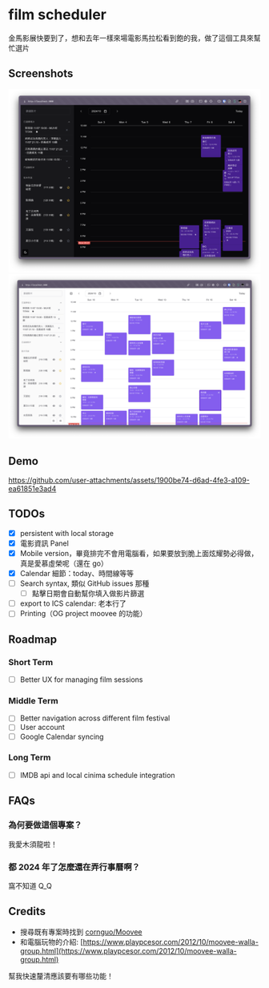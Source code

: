 # film scheduler

金馬影展快要到了，想和去年一樣來場電影馬拉松看到飽的我，做了這個工具來幫忙選片

## Screenshots

![dark](./docs/images/dark.png)
![light](./docs/images/light.png)

## Demo

https://github.com/user-attachments/assets/1900be74-d6ad-4fe3-a109-ea61851e3ad4

## TODOs

- [x] persistent with local storage
- [x] 電影資訊 Panel
- [x] Mobile version，畢竟排完不會用電腦看，如果要放到脆上面炫耀勢必得做，真是愛慕虛榮呢（還在 go）
- [x] Calendar 細節：today、時間線等等
- [ ] Search syntax, 類似 GitHub issues 那種
    - [ ] 點擊日期會自動幫你填入做影片篩選
- [ ] export to ICS calendar: 老本行了
- [ ] Printing（OG project moovee 的功能）

## Roadmap

### Short Term

- [ ] Better UX for managing film sessions

### Middle Term

- [ ] Better navigation across different film festival
- [ ] User account
- [ ] Google Calendar syncing

### Long Term

- [ ] IMDB api and local cinima schedule integration

## FAQs

### 為何要做這個專案？

我愛木須龍啦！

### 都 2024 年了怎麼還在弄行事曆啊？

窩不知道 Q_Q

## Credits

* 搜尋既有專案時找到 [cornguo/Moovee](https://github.com/cornguo/Moovee)
* 和電腦玩物的介紹: [https://www.playpcesor.com/2012/10/moovee-walla-group.html](https://www.playpcesor.com/2012/10/moovee-walla-group.html)

幫我快速釐清應該要有哪些功能！
